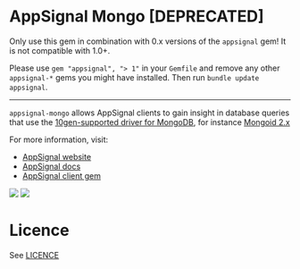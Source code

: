 AppSignal Mongo [DEPRECATED]
===============

Only use this gem in combination with 0.x versions of the `appsignal` gem! It is not compatible with 1.0+.

Please use `gem "appsignal", "> 1"` in your `Gemfile` and remove any other `appsignal-*` gems you might have installed. Then run `bundle update appsignal`.

----

`appsignal-mongo` allows AppSignal clients to gain insight in database queries
that use the [10gen-supported driver for MongoDB](
https://github.com/mongodb/mongo-ruby-driver),
for instance [Mongoid 2.x](http://github.com/mongoid/mongoid)

For more information, visit:

* [AppSignal website](http://appsignal.com)
* [AppSignal docs](http://docs.appsignal.com/tweaks-in-your-code/integration-gems.html)
* [AppSignal client gem](https://github.com/appsignal/appsignal)

[<img src="https://travis-ci.org/appsignal/appsignal-mongo.png?branch=master"/>](http://travis-ci.org/appsignal/appsignal-mongo)
[<img src="https://codeclimate.com/github/appsignal/appsignal-mongo.png"/>](https://codeclimate.com/github/appsignal/appsignal-mongo)

Licence
=======

See [LICENCE](https://github.com/appsignal/appsignal-mongo/blob/master/LICENSE)
